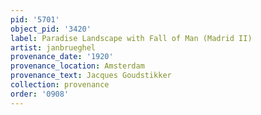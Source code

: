 ```yaml
---
pid: '5701'
object_pid: '3420'
label: Paradise Landscape with Fall of Man (Madrid II)
artist: janbrueghel
provenance_date: '1920'
provenance_location: Amsterdam
provenance_text: Jacques Goudstikker
collection: provenance
order: '0908'
---
```

